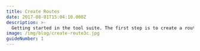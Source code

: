```yaml
---
title: Create Routes
date: 2017-08-01T15:04:10.000Z
description: >-
  Getting started in the tool suite. The first step is to create a route. In this guide you'll learn how to create a route
image: /img/blog/create-route3c.jpg
guideNumber: 1
---
```


